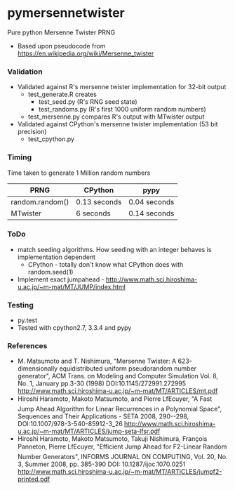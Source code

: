 pymersennetwister
=================

Pure python Mersenne Twister PRNG

* Based upon pseudocode from https://en.wikipedia.org/wiki/Mersenne_twister

### Validation ###
* Validated against R's mersenne twister implementation for 32-bit output  
    * test_generate.R creates 
        * test_seed.py (R's RNG seed state) 
        * test_randoms.py (R's first 1000 uniform random numbers)
    * test_mersenne.py compares R's output with MTwister output
* Validated against CPython's mersenne twister implementation (53 bit precision)
    * test_cpython.py

### Timing ###
Time taken to generate 1 Million random numbers

| PRNG            | CPython       | pypy         |
|-----------------|---------------|--------------|
| random.random() | 0.13 seconds  | 0.04 seconds |
| MTwister        | 6 seconds     | 0.14 seconds |

### ToDo ###
* match seeding algorithms. How seeding with an integer behaves is implementation dependent
    * CPython - totally don't know what CPython does with random.seed(1)
* Implement exact jumpahead - http://www.math.sci.hiroshima-u.ac.jp/~m-mat/MT/JUMP/index.html

### Testing ###
* py.test
* Tested with cpython2.7, 3.3.4 and pypy

### References ###
* M. Matsumoto and T. Nishimura, "Mersenne Twister: A 623-dimensionally equidistributed uniform pseudorandom number generator", ACM Trans. on Modeling and Computer Simulation Vol. 8, No. 1, January pp.3-30 (1998) DOI:10.1145/272991.272995 http://www.math.sci.hiroshima-u.ac.jp/~m-mat/MT/ARTICLES/mt.pdf
* Hiroshi Haramoto, Makoto Matsumoto, and Pierre LfEcuyer, "A Fast Jump Ahead Algorithm for Linear Recurrences in a Polynomial Space", Sequences and Their Applications - SETA 2008, 290--298, DOI:10.1007/978-3-540-85912-3_26 http://www.math.sci.hiroshima-u.ac.jp/~m-mat/MT/ARTICLES/jump-seta-lfsr.pdf
* Hiroshi Haramoto, Makoto Matsumoto, Takuji Nishimura, François Panneton, Pierre LfEcuyer, "Efficient Jump Ahead for F2-Linear Random Number Generators", INFORMS JOURNAL ON COMPUTING, Vol. 20, No. 3, Summer 2008, pp. 385-390 DOI: 10.1287/ijoc.1070.0251 http://www.math.sci.hiroshima-u.ac.jp/~m-mat/MT/ARTICLES/jumpf2-printed.pdf 
